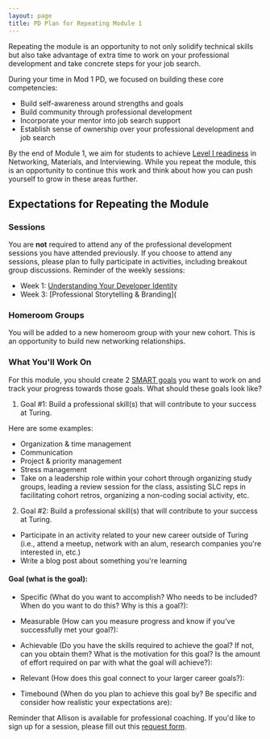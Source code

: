```yaml
---
layout: page
title: PD Plan for Repeating Module 1
---
```


Repeating the module is an opportunity to not only solidify technical skills but also take advantage of extra time to work on your professional development and take concrete steps for your job search.

During your time in Mod 1 PD, we focused on building these core competencies:

* Build self-awareness around strengths and goals
* Build community through professional development
* Incorporate your mentor into job search support
* Establish sense of ownership over your professional development and job search

By the end of Module 1, we aim for students to achieve [Level I readiness](/standards_and_rubric/index) in Networking, Materials, and Interviewing. While you repeat the module, this is an opportunity to continue this work and think about how you can push yourself to grow in these areas further.

## Expectations for Repeating the Module

### Sessions
You are **not** required to attend any of the professional development sessions you have attended previously. If you choose to attend any sessions, please plan to fully participate in activities, including breakout group discussions. Reminder of the weekly sessions:

* Week 1: [Understanding Your Developer Identity](/module_one/week_1_understanding_your_strengths)
* Week 3: [Professional Storytelling & Branding](

### Homeroom Groups
You will be added to a new homeroom group with your new cohort. This is an opportunity to build new networking relationships. 



### What You'll Work On
For this module, you should create 2 [SMART goals](https://www.smartsheet.com/blog/essential-guide-writing-smart-goals) you want to work on and track your progress towards those goals. What should these goals look like? 

1. Goal #1: Build a professional skill(s) that will contribute to your success at Turing.

Here are some examples:
  * Organization & time management
  * Communication
  * Project & priority management
  * Stress management
  * Take on a leadership role within your cohort through organizing study groups, leading a review session for the class, assisting SLC reps in facilitating cohort retros, organizing a non-coding social activity, etc.
  
2. Goal #2: Build a professional skill(s) that will contribute to your success at Turing.
  
  * Participate in an activity related to your new career outside of Turing (i.e., attend a meetup, network with an alum, research companies you're interested in, etc.)
  * Write a blog post about something you're learning





#### Goal (what is the goal): 

* Specific (What do you want to accomplish? Who needs to be included? When do you want to do this? Why is this a goal?): 

* Measurable (How can you measure progress and know if you’ve successfully met your goal?):

* Achievable (Do you have the skills required to achieve the goal? If not, can you obtain them? What is the motivation for this goal? Is the amount of effort required on par with what the goal will achieve?):

* Relevant (How does this goal connect to your larger career goals?):

* Timebound (When do you plan to achieve this goal by? Be specific and consider how realistic your expectations are):

Reminder that Allison is available for professional coaching. If you'd like to sign up for a session, please fill out this [request form](https://forms.gle/g84XjDuwLaBidDga9).
